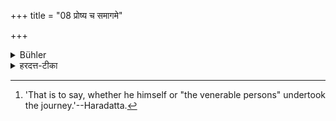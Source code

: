+++
title = "08 प्रोष्य च समागमे"

+++

<details><summary>Bühler</summary>

8. And also on meeting them, after returning from a journey. [^6] 


[^6]:  'That is to say, whether he himself or "the venerable persons" undertook the journey.'--Haradatta.
</details>

<details><summary>हरदत्त-टीका</summary>

## सूत्रम्
प्रोष्य च समागमे ।। ७॥
### टिप्पनी
यदि स्वयं प्रोष्य समागतो भवति । गुरवो वा प्रोष्य समागताः । वदामि ते उपसङ्ग्राह्याः ॥ ७ ॥
</details>

